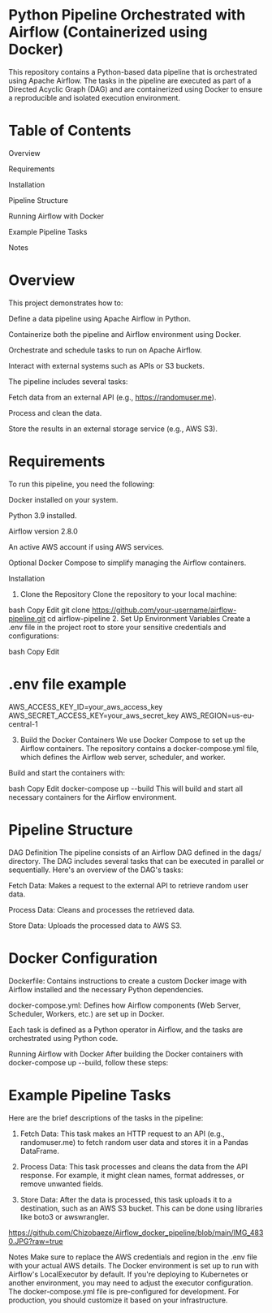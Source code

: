 
# Python Pipeline Orchestrated with Airflow (Containerized using Docker)
This repository contains a Python-based data pipeline that is orchestrated using Apache Airflow. The tasks in the pipeline are executed as part of a Directed Acyclic Graph (DAG) and are containerized using Docker to ensure a reproducible and isolated execution environment.

# Table of Contents
Overview

Requirements

Installation

Pipeline Structure

Running Airflow with Docker

Example Pipeline Tasks

Notes


# Overview
This project demonstrates how to:

Define a data pipeline using Apache Airflow in Python.

Containerize both the pipeline and Airflow environment using Docker.

Orchestrate and schedule tasks to run on Apache Airflow.

Interact with external systems such as APIs or S3 buckets.

The pipeline includes several tasks:

Fetch data from an external API (e.g., https://randomuser.me).

Process and clean the data.

Store the results in an external storage service (e.g., AWS S3).

# Requirements
To run this pipeline, you need the following:

Docker installed on your system.

Python 3.9 installed.

Airflow version 2.8.0

An active AWS account if using AWS services.

Optional
Docker Compose to simplify managing the Airflow containers.

Installation
1. Clone the Repository
Clone the repository to your local machine:

bash
Copy
Edit
git clone https://github.com/your-username/airflow-pipeline.git
cd airflow-pipeline
2. Set Up Environment Variables
Create a .env file in the project root to store your sensitive credentials and configurations:

bash
Copy
Edit


# .env file example
AWS_ACCESS_KEY_ID=your_aws_access_key
AWS_SECRET_ACCESS_KEY=your_aws_secret_key
AWS_REGION=us-eu-central-1

3. Build the Docker Containers
We use Docker Compose to set up the Airflow containers. The repository contains a docker-compose.yml file, which defines the Airflow web server, scheduler, and worker.

Build and start the containers with:

bash
Copy
Edit
docker-compose up --build
This will build and start all necessary containers for the Airflow environment.

# Pipeline Structure
DAG Definition
The pipeline consists of an Airflow DAG defined in the dags/ directory. The DAG includes several tasks that can be executed in parallel or sequentially. Here's an overview of the DAG's tasks:

Fetch Data: Makes a request to the external API to retrieve random user data.

Process Data: Cleans and processes the retrieved data.

Store Data: Uploads the processed data to AWS S3.

# Docker Configuration
Dockerfile: Contains instructions to create a custom Docker image with Airflow installed and the necessary Python dependencies.

docker-compose.yml: Defines how Airflow components (Web Server, Scheduler, Workers, etc.) are set up in Docker.

Each task is defined as a Python operator in Airflow, and the tasks are orchestrated using Python code.

Running Airflow with Docker
After building the Docker containers with docker-compose up --build, follow these steps:


# Example Pipeline Tasks
Here are the brief descriptions of the tasks in the pipeline:

1. Fetch Data:
This task makes an HTTP request to an API (e.g., randomuser.me) to fetch random user data and stores it in a Pandas DataFrame.

2. Process Data:
This task processes and cleans the data from the API response. For example, it might clean names, format addresses, or remove unwanted fields.

3. Store Data:
After the data is processed, this task uploads it to a destination, such as an AWS S3 bucket. This can be done using libraries like boto3 or awswrangler.

https://github.com/Chizobaeze/Airflow_docker_pipeline/blob/main/IMG_4830.JPG?raw=true

Notes
Make sure to replace the AWS credentials and region in the .env file with your actual AWS details.
The Docker environment is set up to run with Airflow's LocalExecutor by default. If you're deploying to Kubernetes or another environment, you may need to adjust the executor configuration.
The docker-compose.yml file is pre-configured for development. For production, you should customize it based on your infrastructure.
